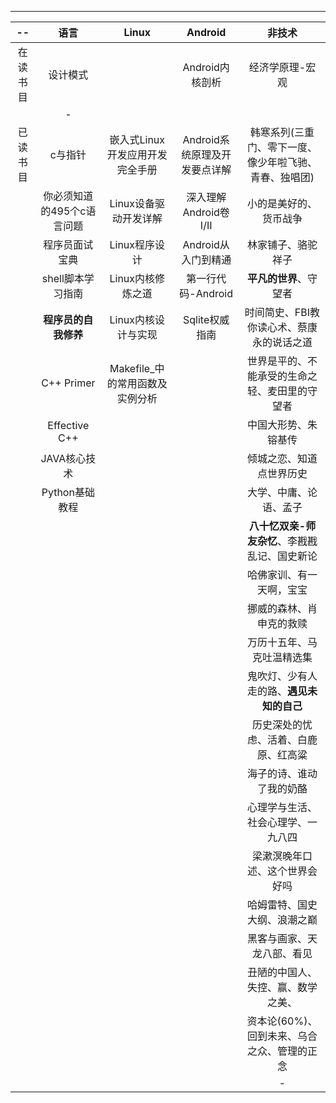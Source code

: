 



------------


|     --      |       语言      |     Linux    |   Android   |   非技术       |
|:---------:  | :------------: | :----------: | :---------: | :-------------:|
|在读书目      |设计模式|         | Android内核剖析|经济学原理-宏观|   
|             |  - |         |         |          |   
| 已读书目 | c与指针|嵌入式Linux开发应用开发完全手册|Android系统原理及开发要点详解|韩寒系列(三重门、零下一度、像少年啦飞驰、青春、独唱团)|   
|        |你必须知道的495个c语言问题|Linux设备驱动开发详解|深入理解Android卷I/II|小的是美好的、货币战争|   
|        |程序员面试宝典       |Linux程序设计|Android从入门到精通| 林家铺子、骆驼祥子|   
|        | shell脚本学习指南   |Linux内核修炼之道|第一行代码-Android|**平凡的世界**、守望者|   
|        | **程序员的自我修养**|Linux内核设计与实现|Sqlite权威指南|时间简史、FBI教你读心术、蔡康永的说话之道|   
|        | C++ Primer  |Makefile_中的常用函数及实例分析| |世界是平的、不能承受的生命之轻、麦田里的守望者|   
|        | Effective C++    |  |       |中国大形势、朱镕基传|   
|        | JAVA核心技术      | |        |倾城之恋、知道点世界历史|   
|        | Python基础教程    |         |         |大学、中庸、论语、孟子|   
|        |     |         |         |**八十忆双亲-师友杂忆**、李戡戡乱记、国史新论|   
|        |     |         |         |哈佛家训、有一天啊，宝宝|   
|        |     |         |         |挪威的森林、肖申克的救赎|   
|        |     |         |         |万历十五年、马克吐温精选集|   
|        |     |         |         |鬼吹灯、少有人走的路、**遇见未知的自己**|   
|        |     |         |         |历史深处的忧虑、活着、白鹿原、红高粱|   
|        |     |         |         |海子的诗、谁动了我的奶酪|   
|        |     |         |         |心理学与生活、社会心理学、一九八四|   
|        |     |         |         |梁漱溟晚年口述、这个世界会好吗|   
|        |     |         |         |哈姆雷特、国史大纲、浪潮之巅|   
|        |     |         |         |黑客与画家、天龙八部、看见|   
|        |     |         |         |丑陋的中国人、失控、赢、数学之美、|   
|        |     |         |         |资本论(60%)、回到未来、乌合之众、管理的正念|   
|        |     |         |         |   - |   


